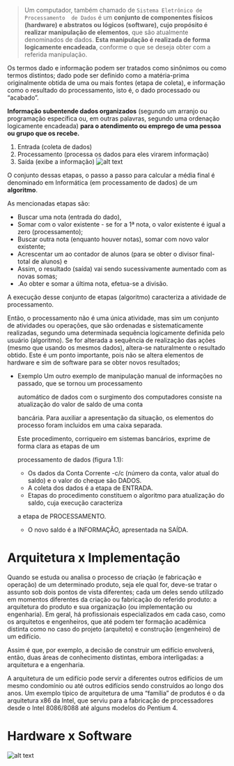 > Um computador, também chamado de `Sistema Eletrônico de Processamento  de Dados` é um **conjunto de componentes físicos (hardware) e abstratos ou lógicos (software), cujo propósito é realizar manipulação de elementos**, que são atualmente denominados de dados. **Esta manipulação é realizada de forma logicamente encadeada**, conforme o que se deseja obter com a referida manipulação.
> 

Os termos dado e informação podem ser tratados como sinônimos ou como termos distintos; dado pode ser definido como a matéria-prima originalmente obtida de uma ou mais fontes (etapa de coleta), e informação como o resultado  do  processamento,  isto  é, o  dado  processado ou  “acabado”.

**Informação subentende dados organizados** (segundo um arranjo ou programação específica ou, em outras palavras, segundo uma ordenação logicamente encadeada) **para o atendimento ou emprego de uma pessoa ou grupo que os recebe.**

1. Entrada (coleta de dados)
2. Processamento (processa os dados para eles virarem informação)
3. Saída (exibe a informação)
![alt text](image.png)


O  conjunto  dessas  etapas, o  passo  a  passo  para  calcular  a  média  final  é  denominado  em  Informática  (em processamento de dados)  de  um  **algoritmo**.

As mencionadas etapas são:

- Buscar uma nota (entrada do dado),
- Somar com o valor existente - se for a 1ª nota, o valor existente é igual a zero (processamento);
- Buscar outra nota (enquanto houver notas), somar com novo valor existente;
- Acrescentar um ao contador de alunos (para se obter o divisor final-total de alunos) e
- Assim, o resultado (saída) vai sendo sucessivamente aumentado com as novas somas;
- .Ao obter e somar a última nota, efetua-se a divisão.

A execução desse conjunto de etapas (algoritmo) caracteriza a atividade de processamento.

Então, o processamento não é uma única atividade, mas sim um conjunto de atividades ou operações, que são  ordenadas  e  sistematicamente  realizadas,  segundo  uma  determinada  sequência  logicamente  definida  pelo usuário  (algoritmo).  Se  for  alterada  a  sequência  de  realização  das  ações  (mesmo  que  usando  os  mesmos  dados), altera-se naturalmente o resultado obtido. Este é um ponto importante, pois não se altera elementos de hardware e sim de software para se obter novos resultados;

- Exemplo
    Um outro exemplo de manipulação manual de informações no passado, que se tornou um processamento
    
    automático de dados com o surgimento dos computadores consiste na atualização do valor de saldo de uma conta
    
    bancária. Para auxiliar a apresentação da situação, os elementos do processo foram incluidos em uma caixa separada.
    
    Este procedimento, corriqueiro em sistemas bancários, exprime de forma clara as etapas de um
    
    processamento de dados (figura 1.1):
    
    - Os dados da Conta Corrente -c/c (número da conta, valor atual do saldo) e o valor do cheque são DADOS.
    - A coleta dos dados é a etapa de ENTRADA.
    - Etapas do procedimento constituem o algoritmo para atualização do saldo, cuja execução caracteriza
    
    a etapa de PROCESSAMENTO.
    
    - O novo saldo é a INFORMAÇÃO, apresentada na SAÍDA.


# Arquitetura x Implementação

Quando se estuda ou analisa o processo de criação (e fabricação e operação) de um determinado produto, seja ele qual for, deve-se tratar o assunto sob dois pontos de vista diferentes; cada um deles sendo utilizado em momentos diferentes da criação ou fabricação do referido produto: a arquitetura do produto e sua organização (ou implementação  ou  engenharia). Em geral, há profissionais especializados em cada caso, como os arquitetos e  engenheiros, que  até  podem ter  formação acadêmica  distinta  como  no  caso  do  projeto  (arquiteto)  e construção (engenheiro) de um edifício.

Assim é que, por exemplo, a decisão de construir um edifício envolverá, então, duas áreas de conhecimento distintas,  embora  interligadas:  a  arquitetura  e  a  engenharia.

A arquitetura de um edifício pode servir a diferentes outros edifícios de um  mesmo  condomínio  ou  até  outros  edifícios  sendo  construídos  ao  longo  dos  anos.  Um  exemplo  típico  de arquitetura  de  uma  “família”  de  produtos  é  o  da  arquitetura  x86  da  Intel,  que  serviu  para  a  fabricação  de processadores desde o Intel 8086/8088 até alguns modelos do Pentium 4.

# Hardware x Software

![alt text](image-1.png)